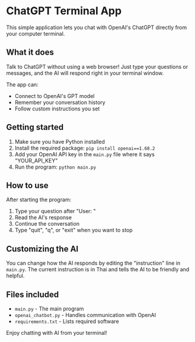 # ChatGPT Terminal App

This simple application lets you chat with OpenAI's ChatGPT directly from your computer terminal.

## What it does

Talk to ChatGPT without using a web browser! Just type your questions or messages, and the AI will respond right in your terminal window.

The app can:
- Connect to OpenAI's GPT model
- Remember your conversation history
- Follow custom instructions you set

## Getting started

1. Make sure you have Python installed
2. Install the required package: `pip install openai==1.68.2`
3. Add your OpenAI API key in the `main.py` file where it says "YOUR_API_KEY"
4. Run the program: `python main.py`

## How to use

After starting the program:
1. Type your question after "User: "
2. Read the AI's response
3. Continue the conversation
4. Type "quit", "q", or "exit" when you want to stop

## Customizing the AI

You can change how the AI responds by editing the "instruction" line in `main.py`. The current instruction is in Thai and tells the AI to be friendly and helpful.

## Files included

- `main.py` - The main program
- `openai_chatbot.py` - Handles communication with OpenAI
- `requirements.txt` - Lists required software

Enjoy chatting with AI from your terminal!
